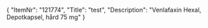 {
  "ItemNr": "121774",
  "Title": "test",
  "Description": "Venlafaxin Hexal, Depotkapsel, hård 75 mg"
}